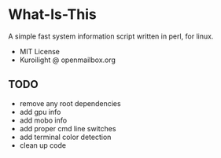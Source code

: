 What-Is-This
============

A simple fast system information script written in perl, for linux.
 * MIT License
 * Kuroilight @ openmailbox.org

TODO
----
 - remove any root dependencies
 - add gpu info
 - add mobo info
 - add proper cmd line switches
 - add terminal color detection
 - clean up code
